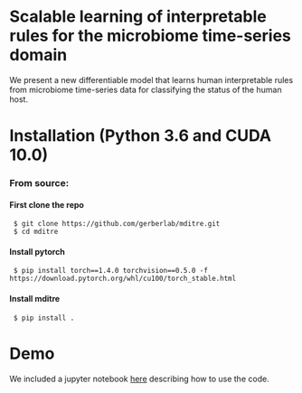 # Scalable learning of interpretable rules for the microbiome time-series domain
We present a new differentiable model that learns human interpretable rules from microbiome time-series data for classifying the status of the human host.

# Installation (Python 3.6 and CUDA 10.0)
### From source:
#### First clone the repo
     $ git clone https://github.com/gerberlab/mditre.git
     $ cd mditre
#### Install pytorch
     $ pip install torch==1.4.0 torchvision==0.5.0 -f https://download.pytorch.org/whl/cu100/torch_stable.html
#### Install mditre
     $ pip install .


# Demo
We included a jupyter notebook [here](https://github.com/gerberlab/mditre/blob/master/mditre/demo.ipynb) describing how to use the code.
